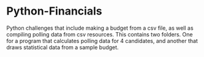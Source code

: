 # Python-Financials
Python challenges that include making a budget from a csv file, as well as compiling polling data from csv resources.
This contains two folders. One for a program that calculates polling data for 4 candidates, and another that draws statistical data from a sample budget. 